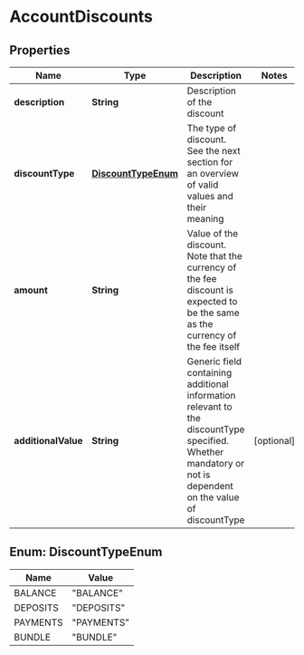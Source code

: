 # AccountDiscounts

## Properties
Name | Type | Description | Notes
------------ | ------------- | ------------- | -------------
**description** | **String** | Description of the discount | 
**discountType** | [**DiscountTypeEnum**](#DiscountTypeEnum) | The type of discount. See the next section for an overview of valid values and their meaning | 
**amount** | **String** | Value of the discount. Note that the currency of the fee discount is expected to be the same as the currency of the fee itself | 
**additionalValue** | **String** | Generic field containing additional information relevant to the discountType specified. Whether mandatory or not is dependent on the value of discountType |  [optional]

<a name="DiscountTypeEnum"></a>
## Enum: DiscountTypeEnum
Name | Value
---- | -----
BALANCE | &quot;BALANCE&quot;
DEPOSITS | &quot;DEPOSITS&quot;
PAYMENTS | &quot;PAYMENTS&quot;
BUNDLE | &quot;BUNDLE&quot;
